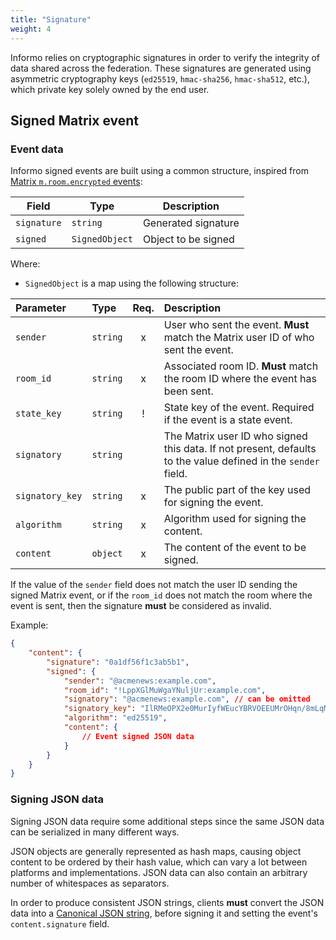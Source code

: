 ```yaml
---
title: "Signature"
weight: 4
---
```


Informo relies on cryptographic signatures in order to verify the integrity of
data shared across the federation. These signatures are generated using
asymmetric cryptography keys (`ed25519`, `hmac-sha256`, `hmac-sha512`, etc.),
which private key solely owned by the end user.


## Signed Matrix event

### Event data

Informo signed events are built using a common structure, inspired from [Matrix
`m.room.encrypted`
events](https://matrix.org/docs/spec/client_server/r0.4.0.html#m-room-encrypted):

|    Field     |      Type      |     Description     |
|--------------|----------------|---------------------|
| `signature`  | `string`       | Generated signature |
| `signed`     | `SignedObject` | Object to be signed |

Where:

* `SignedObject` is a map using the following structure:

| Parameter       |       Type       | Req. |                                                  Description                                                  |
|:----------------|:-----------------|:----:|:--------------------------------------------------------------------------------------------------------------|
| `sender`        | `string`         |  x   | User who sent the event. **Must** match the Matrix user ID of who sent the event.                             |
| `room_id`       | `string`         |  x   | Associated room ID. **Must** match the room ID where the event has been sent.                                 |
| `state_key`     | `string`         |  !   | State key of the event. Required if the event is a state event.                                               |
| `signatory`     | `string`         |      | The Matrix user ID who signed this data. If not present, defaults to the value defined in the `sender` field. |
| `signatory_key` | `string`         |  x   | The public part of the key used for signing the event.                                                        |
| `algorithm`     | `string`         |  x   | Algorithm used for signing the content.                                                                       |
| `content`       | `object`         |  x   | The content of the event to be signed.                                                                        |

If the value of the `sender` field does not match the user ID sending the signed
Matrix event, or if the `room_id` does not match the room where the event is
sent, then the signature **must** be considered as invalid.

Example:

```json
{
    "content": {
        "signature": "0a1df56f1c3ab5b1",
        "signed": {
            "sender": "@acmenews:example.com",
            "room_id": "!LppXGlMuWgaYNuljUr:example.com",
            "signatory": "@acmenews:example.com", // can be omitted
            "signatory_key": "IlRMeOPX2e0MurIyfWEucYBRVOEEUMrOHqn/8mLqMjA",
            "algorithm": "ed25519",
            "content": {
                // Event signed JSON data
            }
        }
    }
}
```

### Signing JSON data

Signing JSON data require some additional steps since the same JSON data can be
serialized in many different ways.

JSON objects are generally represented as hash maps, causing object content to
be ordered by their hash value, which can vary a lot between platforms and
implementations. JSON data can also contain an arbitrary number of whitespaces
as separators.

In order to produce consistent JSON strings, clients **must** convert the JSON
data into a [Canonical JSON
string](https://matrix.org/docs/spec/appendices.html#canonical-json), before
signing it and setting the event's `content.signature` field.
